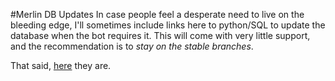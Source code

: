 #Merlin DB Updates
In case people feel a desperate need to live on the bleeding edge, I'll sometimes include links here to  python/SQL to update the database when the bot requires it. This will come with very little support, and the recommendation is to *stay on the stable branches*.

That said, [here](https://github.com/d7415/merlin/tree/db-updates) they are.
